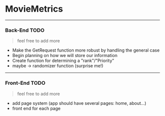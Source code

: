 # MovieMetrics
---
###  Back-End TODO
> feel free to add more
- Make the GetRequest function more robust by handling the general case
- Begin planning on how we will store our information
- Create function for determining a "rank"/"Priority" 
- maybe -> randomizer function (surprise me!)
---
###  Front-End TODO
> feel free to add more
- add page system (app should have several pages: home, about...)
- front end for each page
